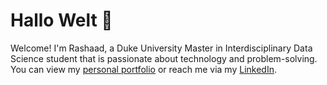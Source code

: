 # Hallo Welt 👋 

Welcome! I'm Rashaad, a Duke University Master in Interdisciplinary Data Science student that is passionate about technology and problem-solving. You can view my [personal portfolio](https://rmratliffbrown.github.io) or reach me via my [LinkedIn](https://www.linkedin.com/in/rashaad-ratliff-brown/).
